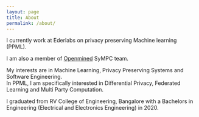 ```yaml
---
layout: page
title: About
permalink: /about/
---
```


I currently work at Ederlabs on privacy preserving Machine learning (PPML).

I am also a member of [Openmined](https://www.openmined.org/) SyMPC team.

My interests are in Machine Learning, Privacy Preserving Systems and Software Engineering.<br />
In PPML, I am specifically interested in Differential Privacy, Federated Learning and Multi Party Computation.

I graduated from RV College of Engineering, Bangalore with a Bachelors in Engineering (Electrical and Electronics Engineering) in 2020.
